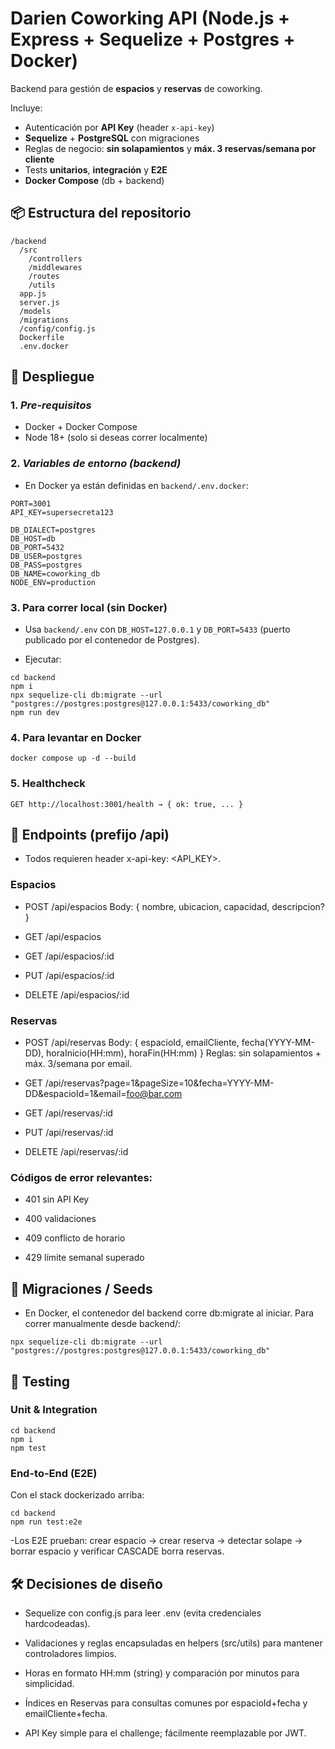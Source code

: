 # Darien Coworking API (Node.js + Express + Sequelize + Postgres + Docker)

Backend para gestión de **espacios** y **reservas** de coworking. 

Incluye:
- Autenticación por **API Key** (header `x-api-key`)
- **Sequelize** + **PostgreSQL** con migraciones
- Reglas de negocio: **sin solapamientos** y **máx. 3 reservas/semana por cliente**
- Tests **unitarios**, **integración** y **E2E**
- **Docker Compose** (db + backend)

## 📦 Estructura del repositorio
```
/backend
  /src
    /controllers
    /middlewares
    /routes
    /utils
  app.js
  server.js
  /models
  /migrations
  /config/config.js
  Dockerfile
  .env.docker
```

## 🚀 Despliegue 

### 1. *Pre-requisitos*
- Docker + Docker Compose
- Node 18+ (solo si deseas correr localmente)

### 2. *Variables de entorno (backend)*
- En Docker ya están definidas en `backend/.env.docker`:
```
PORT=3001
API_KEY=supersecreta123

DB_DIALECT=postgres
DB_HOST=db
DB_PORT=5432
DB_USER=postgres
DB_PASS=postgres
DB_NAME=coworking_db
NODE_ENV=production
```

### 3. Para correr **local** (sin Docker)
- Usa `backend/.env` con `DB_HOST=127.0.0.1` y `DB_PORT=5433` (puerto publicado por el contenedor de Postgres).

- Ejecutar: 
```
cd backend
npm i
npx sequelize-cli db:migrate --url "postgres://postgres:postgres@127.0.0.1:5433/coworking_db"
npm run dev
```

### 4. Para levantar en Docker
```
docker compose up -d --build
```

### 5. Healthcheck
```
GET http://localhost:3001/health → { ok: true, ... }
```

## 📡 Endpoints (prefijo /api)

- Todos requieren header x-api-key: <API_KEY>.

### Espacios

- POST /api/espacios
Body: { nombre, ubicacion, capacidad, descripcion? }

- GET /api/espacios

- GET /api/espacios/:id

- PUT /api/espacios/:id

- DELETE /api/espacios/:id

### Reservas

- POST /api/reservas
Body: { espacioId, emailCliente, fecha(YYYY-MM-DD), horaInicio(HH:mm), horaFin(HH:mm) }
Reglas: sin solapamientos + máx. 3/semana por email.

- GET /api/reservas?page=1&pageSize=10&fecha=YYYY-MM-DD&espacioId=1&email=foo@bar.com

- GET /api/reservas/:id

- PUT /api/reservas/:id

- DELETE /api/reservas/:id

### Códigos de error relevantes:

- 401 sin API Key

- 400 validaciones

- 409 conflicto de horario

- 429 límite semanal superado

## 📄 Migraciones / Seeds

- En Docker, el contenedor del backend corre db:migrate al iniciar.
Para correr manualmente desde backend/:
```
npx sequelize-cli db:migrate --url "postgres://postgres:postgres@127.0.0.1:5433/coworking_db"
```

## 🧪 Testing

### Unit & Integration
```
cd backend
npm i
npm test
```
### End-to-End (E2E)
Con el stack dockerizado arriba:
```
cd backend
npm run test:e2e
```
-Los E2E prueban: crear espacio → crear reserva → detectar solape → borrar espacio y verificar CASCADE borra reservas.

## 🛠 Decisiones de diseño

- Sequelize con config.js para leer .env (evita credenciales hardcodeadas).

- Validaciones y reglas encapsuladas en helpers (src/utils) para mantener controladores limpios.

- Horas en formato HH:mm (string) y comparación por minutos para simplicidad.

- Índices en Reservas para consultas comunes por espacioId+fecha y emailCliente+fecha.

- API Key simple para el challenge; fácilmente reemplazable por JWT.
